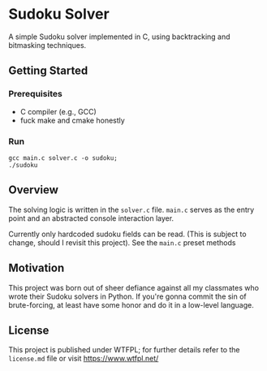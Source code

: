 # Sudoku Solver

A simple Sudoku solver implemented in C, using backtracking and bitmasking techniques.

## Getting Started


### Prerequisites
- C compiler (e.g., GCC)
- fuck make and cmake honestly

### Run

```shell
gcc main.c solver.c -o sudoku;
./sudoku
```


## Overview
The solving logic is written in the `solver.c` file.
`main.c` serves as the entry point and an abstracted console interaction layer.

Currently only hardcoded sudoku fields can be read. (This is subject to change, should I revisit this project).
See the `main.c` preset methods


## Motivation

This project was born out of sheer defiance against all my classmates who wrote their Sudoku solvers in Python.
If you're gonna commit the sin of brute-forcing, at least have some honor and do it in a low-level language.

## License
This project is published under WTFPL; for further details refer to the `license.md` file or visit <https://www.wtfpl.net/>
